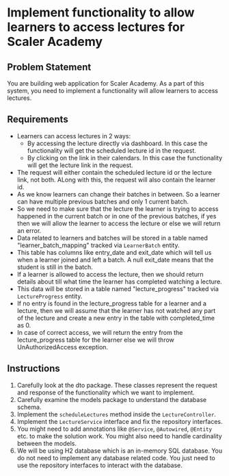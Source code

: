 # Implement functionality to allow learners to access lectures for Scaler Academy

## Problem Statement

You are building web application for Scaler Academy. As a part of this system, you need to implement a functionality will allow learners to access lectures.

## Requirements

* Learners can access lectures in 2 ways:
  * By accessing the lecture directly via dashboard. In this case the functionality will get the scheduled lecture id in the request.
  * By clicking on the link in their calendars. In this case the functionality will get the lecture link in the request.
* The request will either contain the scheduled lecture id or the lecture link, not both. ALong with this, the request will also contain the learner id.
* As we know learners can change their batches in between. So a learner can have multiple previous batches and only 1 current batch.
* So we need to make sure that the lecture the learner is trying to access happened in the current batch or in one of the previous batches, if yes then we will allow the learner to access the lecture or else we will return an error.
* Data related to learners and batches will be stored in a table named "learner_batch_mapping" tracked via `LearnerBatch` entity.
* This table has columns like entry_date and exit_date which will tell us when a learner joined and left a batch. A null exit_date means that the student is still in the batch.
* If a learner is allowed to access the lecture, then we should return details about till what time the learner has completed watching a lecture. 
* This data will be stored in a table named "lecture_progress" tracked via `LectureProgress` entity.
* If no entry is found in the lecture_progress table for a learner and a lecture, then we will assume that the learner has not watched any part of the lecture and create a new entry in the table with completed_time as 0.
* In case of correct access, we will return the entry from the lecture_progress table for the learner else we will throw UnAuthorizedAccess exception.

## Instructions
1. Carefully look at the dto package. These classes represent the request and response of the functionality which we want to implement.
2. Carefully examine the models package to understand the database schema.
3. Implement the `scheduleLectures` method inside the `LectureController`.
4. Implement the `LectureService` interface and fix the repository interfaces.
5. You might need to add annotations like `@Service`, `@Autowired`, `@Entity` etc. to make the solution work. You might also need to handle cardinality between the models.
6. We will be using H2 database which is an in-memory SQL database. You do not need to implement any database related code. You just need to use the repository interfaces to interact with the database.